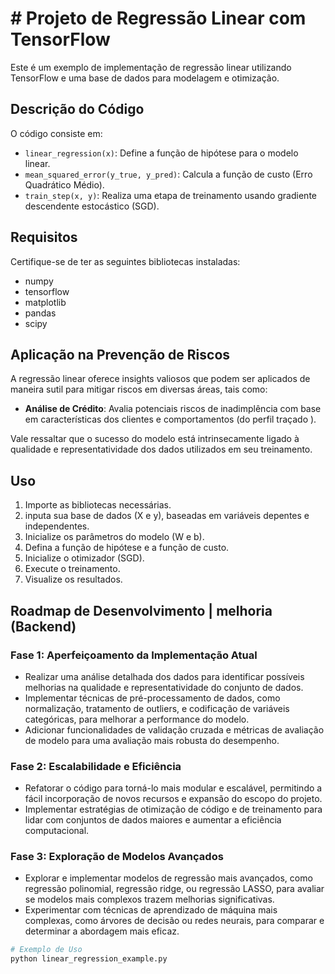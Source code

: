 # # Projeto de Regressão Linear com TensorFlow

Este é um exemplo de implementação de regressão linear utilizando TensorFlow e uma base de dados  para modelagem e otimização.

## Descrição do Código

O código consiste em:

- `linear_regression(x)`: Define a função de hipótese para o modelo linear.
- `mean_squared_error(y_true, y_pred)`: Calcula a função de custo (Erro Quadrático Médio).
- `train_step(x, y)`: Realiza uma etapa de treinamento usando gradiente descendente estocástico (SGD).

## Requisitos

Certifique-se de ter as seguintes bibliotecas instaladas:

- numpy
- tensorflow
- matplotlib
- pandas
- scipy

## Aplicação na Prevenção de Riscos

A regressão linear oferece insights valiosos que podem ser aplicados de maneira sutil para mitigar riscos em diversas áreas, tais como:

- **Análise de Crédito**: Avalia potenciais riscos de inadimplência com base em características dos clientes e comportamentos (do perfil traçado ).

Vale ressaltar que o sucesso do modelo está intrinsecamente ligado à qualidade e representatividade dos dados utilizados em seu treinamento.


## Uso

1. Importe as bibliotecas necessárias.
2. inputa sua base de dados (X e y), baseadas em variáveis depentes e independentes.
3. Inicialize os parâmetros do modelo (W e b).
4. Defina a função de hipótese e a função de custo.
5. Inicialize o otimizador (SGD).
6. Execute o treinamento.
7. Visualize os resultados.

## Roadmap de Desenvolvimento | melhoria  (Backend)

### **Fase 1: Aperfeiçoamento da Implementação Atual**

-  Realizar uma análise detalhada dos dados para identificar possíveis melhorias na qualidade e representatividade do conjunto de dados.
-  Implementar técnicas de pré-processamento de dados, como normalização, tratamento de outliers, e codificação de variáveis categóricas, para melhorar a performance do modelo.
-  Adicionar funcionalidades de validação cruzada e métricas de avaliação de modelo para uma avaliação mais robusta do desempenho.

### **Fase 2: Escalabilidade e Eficiência**

-  Refatorar o código para torná-lo mais modular e escalável, permitindo a fácil incorporação de novos recursos e expansão do escopo do projeto.
-  Implementar estratégias de otimização de código e de treinamento para lidar com conjuntos de dados maiores e aumentar a eficiência computacional.

### **Fase 3: Exploração de Modelos Avançados**

-  Explorar e implementar modelos de regressão mais avançados, como regressão polinomial, regressão ridge, ou regressão LASSO, para avaliar se modelos mais complexos trazem melhorias significativas.
-  Experimentar com técnicas de aprendizado de máquina mais complexas, como árvores de decisão ou redes neurais, para comparar e determinar a abordagem mais eficaz.


```python
# Exemplo de Uso
python linear_regression_example.py
